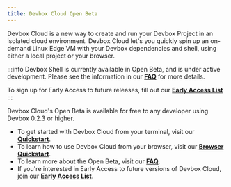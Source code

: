 ```yaml
---
title: Devbox Cloud Open Beta
---
```


Devbox Cloud is a new way to create and run your Devbox Project in an isolated cloud environment. Devbox Cloud let's you quickly spin up an on-demand Linux Edge VM with your Devbox dependencies and shell, using either a local project or your browser.

:::info
Devbox Shell is currently available in Open Beta, and is under active development. Please see the information in our **[FAQ](beta_faq.md)** for more details.

To sign up for Early Access to future releases, fill out our **[Early Access List](https://jetpack-io.typeform.com/devbox-cloud)**
:::

Devbox Cloud's Open Beta is available for free to any developer using Devbox 0.2.3 or higher. 
* To get started with Devbox Cloud from your terminal, visit our **[Quickstart](getting_started.md)**. 
* To learn how to use Devbox Cloud from your browser, visit our **[Browser Quickstart](browser_getting_started.md)**.
* To learn more about the Open Beta, visit our **[FAQ](beta_faq.md)**.
* If you're interested in Early Access to future versions of Devbox Cloud, join our **[Early Access List](https://jetpack-io.typeform.com/devbox-cloud)**.

